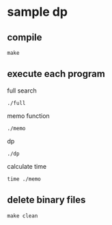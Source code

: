 # sample dp

## compile

```shell
make
```

## execute each program

full search

```shell
./full
```

memo function

```shell
./memo
```

dp

```shell
./dp
```

calculate time

```shell
time ./memo
```

## delete binary files

```shell
make clean
```
